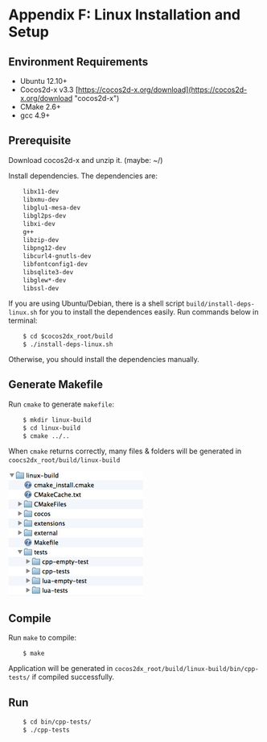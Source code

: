 # Appendix F: Linux Installation and Setup

## Environment Requirements
* Ubuntu 12.10+
* Cocos2d-x v3.3 [https://cocos2d-x.org/download](https://cocos2d-x.org/download "cocos2d-x")
* CMake 2.6+
* gcc 4.9+

## Prerequisite
Download cocos2d-x and unzip it. (maybe: ~/)

Install dependencies. The dependencies are:

		libx11-dev
		libxmu-dev
		libglu1-mesa-dev
		libgl2ps-dev
		libxi-dev
		g++
		libzip-dev
		libpng12-dev
		libcurl4-gnutls-dev
		libfontconfig1-dev
		libsqlite3-dev
		libglew*-dev
		libssl-dev

If you are using Ubuntu/Debian, there is a shell script `build/install-deps-linux.sh`
for you to install the dependences easily. Run commands below in terminal:  

    	$ cd $cocos2dx_root/build
    	$ ./install-deps-linux.sh

Otherwise, you should install the dependencies manually.

## Generate Makefile

Run `cmake` to generate `makefile`:

    	$ mkdir linux-build
    	$ cd linux-build
    	$ cmake ../..

When `cmake` returns correctly, many files & folders will be generated in  
`coocs2dx_root/build/linux-build`

![](F-img/1.png "")

## Compile

Run `make` to compile:

    	$ make

Application will be generated in `cocos2dx_root/build/linux-build/bin/cpp-tests/`
if compiled successfully.

## Run

		$ cd bin/cpp-tests/
		$ ./cpp-tests

